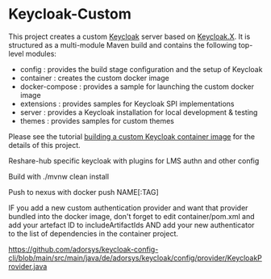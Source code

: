 Keycloak-Custom
===============

This project creates a custom [Keycloak] server based on [Keycloak.X]. It is structured as a multi-module Maven build and contains the following top-level modules:

- config  : provides the build stage configuration and the setup of Keycloak
- container : creates the custom docker image
- docker-compose : provides a sample for launching the custom docker image
- extensions : provides samples for Keycloak SPI implementations
- server : provides a Keycloak installation for local development & testing
- themes : provides samples for custom themes

Please see the tutorial [building a custom Keycloak container image](https://keycloak.ch/keycloak-tutorials/tutorial-custom-keycloak/) for the details of this project.


[Keycloak]: https://keycloak.org
[Keycloak.X]: https://www.keycloak.org/migration/migrating-to-quarkus


Reshare-hub specific keycloak with plugins for LMS authn and other config

Build with
./mvnw clean install

Push to nexus with
docker push NAME[:TAG]


IF you add a new custom authentication provider and want that provider bundled into the docker image, don't forget to edit
container/pom.xml and add your artefact ID to includeArtifactIds AND add your new authenticator to the list of dependencies in the
container project.





https://github.com/adorsys/keycloak-config-cli/blob/main/src/main/java/de/adorsys/keycloak/config/provider/KeycloakProvider.java

